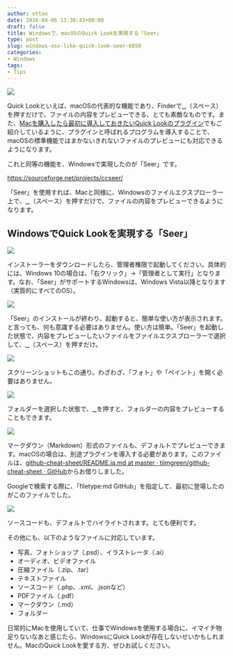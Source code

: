 ```yaml
---
author: ottan
date: 2016-04-06 13:38:43+00:00
draft: false
title: Windowsで、macOSのQuick Lookを実現する「Seer」
type: post
slug: windows-osx-like-quick-look-seer-6850
categories:
- Windows
tags:
- Tips
---
```


![](/uploads/2016/04/160423-571b71955920d-1.png)






Quick Lookといえば、macOSの代表的な機能であり、Finderで␣（スペース）を押すだけで、ファイルの内容をプレビューできる、とても素敵なものです。また、[Macを購入したら最初に導入しておきたいQuick Lookのプラグイン](/quick-look-plugin-78/)でもご紹介しているように、プラグインと呼ばれるプログラムを導入することで、macOSの標準機能ではまかないきれないファイルのプレビューにも対応できるようになります。





これと同等の機能を、Windowsで実現したのが「Seer」です。



https://sourceforge.net/projects/ccseer/



「Seer」を使用すれば、Macと同様に、Windowsのファイルエクスプローラー上で、␣（スペース）を押すだけで、ファイルの内容をプレビューできるようになります。





## WindowsでQuick Lookを実現する「Seer」





![](/uploads/2016/04/160423-571b7184c673b-1.png)






インストーラーをダウンロードしたら、管理者権限で起動してください。具体的には、Windows 10の場合は、「右クリック」→「管理者として実行」となります。なお、「Seer」がサポートするWindowsは、Windows Vista以降となります（実質的にすべてのOS）。





![](/uploads/2016/04/160423-571b7199b85b3-1.png)






「Seer」のインストールが終わり、起動すると、簡単な使い方が表示されます。と言っても、何も意識する必要はありません。使い方は簡単。「Seer」を起動した状態で、内容をプレビューしたいファイルをファイルエクスプローラーで選択して、␣（スペース）を押すだけ。





![](/uploads/2016/04/160423-571b71aa262ab-1.png)






スクリーンショットもこの通り。わざわざ、「フォト」や「ペイント」を開く必要はありません。





![](/uploads/2016/04/160423-571b71bac7d6f-1.png)






フォルダーを選択した状態で、␣を押すと、フォルダーの内容をプレビューすることもできます。





![](/uploads/2016/04/160423-571b71cae629e-1.png)






マークダウン（Markdown）形式のファイルも、デフォルトでプレビューできます。macOSの場合は、別途プラグインを導入する必要があります。このファイルは、[github-cheat-sheet/README.ja.md at master · tiimgreen/github-cheat-sheet · GitHub](https://github.com/tiimgreen/github-cheat-sheet/blob/master/README.ja.md)からお借りしました。





Googleで検索する際に、「filetype:md GitHub」を指定して、最初に登場したのがこのファイルでした。





![](/uploads/2016/04/160423-571b71e0a1a0f-1.png)






ソースコードも、デフォルトでハイライトされます。とても便利です。





その他にも、以下のようなファイルに対応しています。






  * 写真、フォトショップ（.psd）、イラストレータ（.ai）
  * オーディオ、ビデオファイル
  * 圧縮ファイル（.zip、.tar）
  * テキストファイル
  * ソースコード（.php、.xml、.jsonなど）
  * PDFファイル（.pdf）
  * マークダウン（.md）
  * フォルダー




日常的にMacを使用していて、仕事でWindowsを使用する場合に、イマイチ物足りないなあと感じたら、WindowsにQuick Lookが存在しないせいかもしれません。MacのQuick Lookを愛する方、ぜひお試しください。
